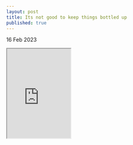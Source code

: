 ```yaml
---
layout: post
title: Its not good to keep things bottled up
published: true
---
```

16 Feb 2023
<br>
<iframe src="https://drive.google.com/file/d/15pehyaT--E5R-3-kIcIdFtPlmhXI2LkC/preview" width="170" height="240" allow="autoplay"></iframe>
